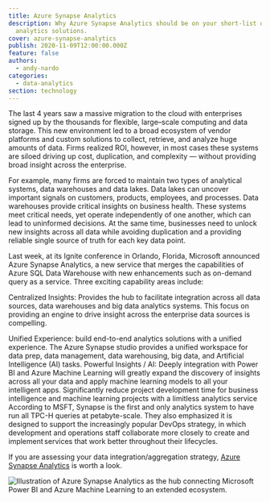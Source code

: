 ```yaml
---
title: Azure Synapse Analytics
description: Why Azure Synapse Analytics should be on your short-list of
  analytics solutions.
cover: azure-synapse-analytics
publish: 2020-11-09T12:00:00.000Z
feature: false
authors:
  - andy-nardo
categories:
  - data-analytics
section: technology
---
```


The last 4 years saw a massive migration to the cloud with enterprises signed up by the thousands for flexible, large–scale computing and data storage. This new environment led to a broad ecosystem of vendor platforms and custom solutions to collect, retrieve, and analyze huge amounts of data. Firms realized ROI, however, in most cases these systems are siloed driving up cost, duplication, and complexity — without providing broad insight across the enterprise.

For example, many firms are forced to maintain two types of analytical systems, data warehouses and data lakes. Data lakes can uncover important signals on customers, products, employees, and processes. Data warehouses provide critical insights on business health. These systems meet critical needs, yet operate independently of one another, which can lead to uninformed decisions. At the same time, businesses need to unlock new insights across all data while avoiding duplication and a providing reliable single source of truth for each key data point.

Last week, at its Ignite conference in Orlando, Florida, Microsoft announced Azure Synapse Analytics, a new service that merges the capabilities of Azure SQL Data Warehouse with new enhancements such as on-demand query as a service. Three exciting capability areas include:

Centralized Insights: Provides the hub to facilitate integration across all data sources, data warehouses and big data analytics systems. This focus on providing an engine to drive insight across the enterprise data sources is compelling.

Unified Experience: build end-to-end analytics solutions with a unified experience. The Azure Synapse studio provides a unified workspace for data prep, data management, data warehousing, big data, and Artificial Intelligence (AI) tasks.
Powerful Insights / AI: Deeply integration with Power BI and Azure Machine Learning will greatly expand the discovery of insights across all your data and apply machine learning models to all your intelligent apps. Significantly reduce project development time for business intelligence and machine learning projects with a limitless analytics service
According to MSFT, Synapse is the first and only analytics system to have run all TPC-H queries at petabyte-scale. They also emphasized it is designed to support the increasingly popular DevOps strategy, in which development and operations staff collaborate more closely to create and implement services that work better throughout their lifecycles.

If you are assessing your data integration/aggregation strategy, [Azure Synapse Analytics](https://azure.microsoft.com/en-us/services/synapse-analytics/) is worth a look.

![Illustration of Azure Synapse Analytics as the hub connecting Microsoft Power BI and Azure Machine Learning to an extended ecosystem.](/images/azure-synapse-analytics-illustration-0.png "Illustration of Azure Synapse Analytics as the hub connecting Microsoft Power BI and Azure Machine Learning to an extended ecosystem.")
